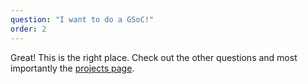 ```yaml
---
question: "I want to do a GSoC!"
order: 2
---
```

Great! This is the right place. Check out the other questions and
most importantly the [projects page](https://projects.freifunk.net/#/projects).
